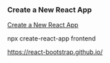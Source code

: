 ### Create a New React App

[Create a New React App](http://reactjs.org/docs/create-react-app.html)

npx create-react-app frontend

https://react-bootstrap.github.io/
